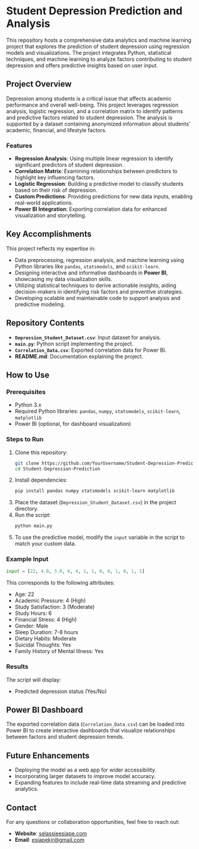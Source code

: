 
# Student Depression Prediction and Analysis

This repository hosts a comprehensive data analytics and machine learning project that explores the prediction of student depression using regression models and visualizations. The project integrates Python, statistical techniques, and machine learning to analyze factors contributing to student depression and offers predictive insights based on user input.

## Project Overview
Depression among students is a critical issue that affects academic performance and overall well-being. This project leverages regression analysis, logistic regression, and a correlation matrix to identify patterns and predictive factors related to student depression. The analysis is supported by a dataset containing anonymized information about students' academic, financial, and lifestyle factors.

### Features
- **Regression Analysis**: Using multiple linear regression to identify significant predictors of student depression.
- **Correlation Matrix**: Examining relationships between predictors to highlight key influencing factors.
- **Logistic Regression**: Building a predictive model to classify students based on their risk of depression.
- **Custom Predictions**: Providing predictions for new data inputs, enabling real-world applications.
- **Power BI Integration**: Exporting correlation data for enhanced visualization and storytelling.

## Key Accomplishments
This project reflects my expertise in:
- Data preprocessing, regression analysis, and machine learning using Python libraries like `pandas`, `statsmodels`, and `scikit-learn`.
- Designing interactive and informative dashboards in **Power BI**, showcasing my data visualization skills.
- Utilizing statistical techniques to derive actionable insights, aiding decision-makers in identifying risk factors and preventive strategies.
- Developing scalable and maintainable code to support analysis and predictive modeling.

## Repository Contents
- **`Depression_Student_Dataset.csv`**: Input dataset for analysis.
- **`main.py`**: Python script implementing the project.
- **`Correlation_Data.csv`**: Exported correlation data for Power BI.
- **README.md**: Documentation explaining the project.

## How to Use
### Prerequisites
- Python 3.x
- Required Python libraries: `pandas`, `numpy`, `statsmodels`, `scikit-learn`, `matplotlib`
- Power BI (optional, for dashboard visualization)

### Steps to Run
1. Clone this repository:
   ```bash
   git clone https://github.com/YourUsername/Student-Depression-Prediction.git
   cd Student-Depression-Prediction
   ```
2. Install dependencies:
   ```bash
   pip install pandas numpy statsmodels scikit-learn matplotlib
   ```
3. Place the dataset (`Depression_Student_Dataset.csv`) in the project directory.
4. Run the script:
   ```bash
   python main.py
   ```
5. To use the predictive model, modify the `input` variable in the script to match your custom data.

### Example Input
```python
input = [22, 4.0, 3.0, 6, 4, 1, 1, 0, 0, 1, 0, 1, 1]
```
This corresponds to the following attributes:
- Age: 22
- Academic Pressure: 4 (High)
- Study Satisfaction: 3 (Moderate)
- Study Hours: 6
- Financial Stress: 4 (High)
- Gender: Male
- Sleep Duration: 7-8 hours
- Dietary Habits: Moderate
- Suicidal Thoughts: Yes
- Family History of Mental Illness: Yes

### Results
The script will display:
- Predicted depression status (Yes/No)

## Power BI Dashboard
The exported correlation data (`Correlation_Data.csv`) can be loaded into Power BI to create interactive dashboards that visualize relationships between factors and student depression trends.

## Future Enhancements
- Deploying the model as a web app for wider accessibility.
- Incorporating larger datasets to improve model accuracy.
- Expanding features to include real-time data streaming and predictive analytics.

## Contact
For any questions or collaboration opportunities, feel free to reach out:
- **Website**: [selassieesiape.com](https://selassieesiape.com)
- **Email**: esiapekjr@gmail.com
